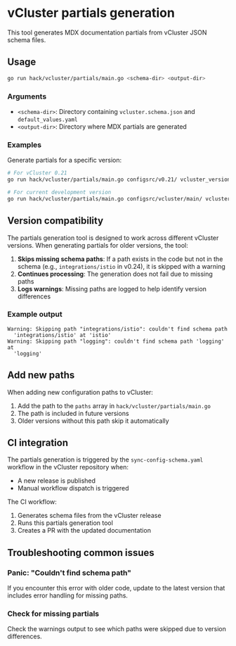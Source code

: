 # vCluster partials generation

This tool generates MDX documentation partials from vCluster JSON schema files.

## Usage

```bash
go run hack/vcluster/partials/main.go <schema-dir> <output-dir>
```

### Arguments

- `<schema-dir>`: Directory containing `vcluster.schema.json` and `default_values.yaml`
- `<output-dir>`: Directory where MDX partials are generated

### Examples

Generate partials for a specific version:

```bash
# For vCluster 0.21
go run hack/vcluster/partials/main.go configsrc/v0.21/ vcluster_versioned_docs/version-0.21.0/_partials/config

# For current development version
go run hack/vcluster/partials/main.go configsrc/vcluster/main/ vcluster/_partials/config
```

## Version compatibility

The partials generation tool is designed to work across different
vCluster versions. When generating partials for older versions, the tool:

1. **Skips missing schema paths**: If a path exists in the code but not in the
   schema (e.g., `integrations/istio` in v0.24), it is skipped with a warning
2. **Continues processing**: The generation does not fail due to missing paths
3. **Logs warnings**: Missing paths are logged to help identify version
   differences

### Example output

```text
Warning: Skipping path "integrations/istio": couldn't find schema path 
  'integrations/istio' at 'istio'
Warning: Skipping path "logging": couldn't find schema path 'logging' at 
  'logging'
```

## Add new paths

When adding new configuration paths to vCluster:

1. Add the path to the `paths` array in `hack/vcluster/partials/main.go`
2. The path is included in future versions
3. Older versions without this path skip it automatically

## CI integration

The partials generation is triggered by the `sync-config-schema.yaml` workflow
in the vCluster repository when:

- A new release is published
- Manual workflow dispatch is triggered

The CI workflow:

1. Generates schema files from the vCluster release
2. Runs this partials generation tool
3. Creates a PR with the updated documentation

## Troubleshooting common issues

### Panic: "Couldn't find schema path"

If you encounter this error with older code, update to the latest version that
includes error handling for missing paths.

### Check for missing partials

Check the warnings output to see which paths were skipped due to version
differences.
